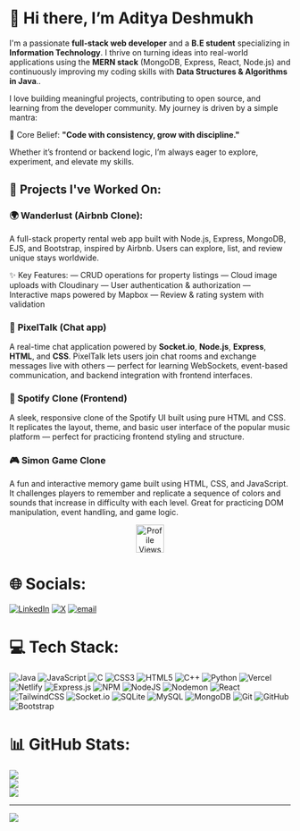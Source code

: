 # 👋 Hi there, I’m Aditya Deshmukh  
I'm a passionate **full-stack web developer** and a **B.E student** specializing in **Information Technology**. I thrive on turning ideas into real-world applications using the **MERN stack** (MongoDB, Express, React, Node.js) and continuously improving my coding skills with **Data Structures & Algorithms in Java**..

I love building meaningful projects, contributing to open source, and learning from the developer community. My journey is driven by a simple mantra:

🎯 Core Belief: **"Code with consistency, grow with discipline."**

Whether it’s frontend or backend logic, I’m always eager to explore, experiment, and elevate my skills.


## 🚀 Projects I've Worked On:

### 🌍 Wanderlust (Airbnb Clone):

A full-stack property rental web app built with Node.js, Express, MongoDB, EJS, and Bootstrap, inspired by Airbnb. Users can explore, list, and review unique stays worldwide.

✨ Key Features:
— CRUD operations for property listings
— Cloud image uploads with Cloudinary
— User authentication & authorization
— Interactive maps powered by Mapbox
— Review & rating system with validation

### 💬 **PixelTalk** (Chat app) 
A real-time chat application powered by **Socket.io**, **Node.js**, **Express**, **HTML**, and **CSS**. PixelTalk lets users join chat rooms and exchange messages live with others — perfect for learning WebSockets, event-based communication, and backend integration with frontend interfaces.

### 🎵 Spotify Clone (Frontend)  
A sleek, responsive clone of the Spotify UI built using pure HTML and CSS. It replicates the layout, theme, and basic user interface of the popular music platform — perfect for practicing frontend styling and structure.

### 🎮 Simon Game Clone  
A fun and interactive memory game built using HTML, CSS, and JavaScript. It challenges players to remember and replicate a sequence of colors and sounds that increase in difficulty with each level. Great for practicing DOM manipulation, event handling, and game logic.

<p align="center">
  <a href="https://github.com/Aditya-deshmukh-1410">
    <img src="https://komarev.com/ghpvc/?username=Aditya-deshmukh-1410&color=blue" alt="Profile Views" height="50">
  </a>
</p>



# 🌐 Socials:
[![LinkedIn](https://img.shields.io/badge/LinkedIn-%230077B5.svg?logo=linkedin&logoColor=white)](https://linkedin.com/in/aditya-deshmukh14) [![X](https://img.shields.io/badge/X-black.svg?logo=X&logoColor=white)](https://x.com/@Aadi_deshmukh14) [![email](https://img.shields.io/badge/Email-D14836?logo=gmail&logoColor=white)](mailto:adityadeshmukh14100@gmail.com) 

# 💻 Tech Stack:
![Java](https://img.shields.io/badge/java-%23ED8B00.svg?style=for-the-badge&logo=openjdk&logoColor=white) ![JavaScript](https://img.shields.io/badge/javascript-%23323330.svg?style=for-the-badge&logo=javascript&logoColor=%23F7DF1E) ![C](https://img.shields.io/badge/c-%2300599C.svg?style=for-the-badge&logo=c&logoColor=white) ![CSS3](https://img.shields.io/badge/css3-%231572B6.svg?style=for-the-badge&logo=css3&logoColor=white) ![HTML5](https://img.shields.io/badge/html5-%23E34F26.svg?style=for-the-badge&logo=html5&logoColor=white) ![C++](https://img.shields.io/badge/c++-%2300599C.svg?style=for-the-badge&logo=c%2B%2B&logoColor=white) ![Python](https://img.shields.io/badge/python-3670A0?style=for-the-badge&logo=python&logoColor=ffdd54) ![Vercel](https://img.shields.io/badge/vercel-%23000000.svg?style=for-the-badge&logo=vercel&logoColor=white) ![Netlify](https://img.shields.io/badge/netlify-%23000000.svg?style=for-the-badge&logo=netlify&logoColor=#00C7B7) ![Express.js](https://img.shields.io/badge/express.js-%23404d59.svg?style=for-the-badge&logo=express&logoColor=%2361DAFB) ![NPM](https://img.shields.io/badge/NPM-%23CB3837.svg?style=for-the-badge&logo=npm&logoColor=white) ![NodeJS](https://img.shields.io/badge/node.js-6DA55F?style=for-the-badge&logo=node.js&logoColor=white) ![Nodemon](https://img.shields.io/badge/NODEMON-%23323330.svg?style=for-the-badge&logo=nodemon&logoColor=%BBDEAD) ![React](https://img.shields.io/badge/react-%2320232a.svg?style=for-the-badge&logo=react&logoColor=%2361DAFB) ![TailwindCSS](https://img.shields.io/badge/tailwindcss-%2338B2AC.svg?style=for-the-badge&logo=tailwind-css&logoColor=white) ![Socket.io](https://img.shields.io/badge/Socket.io-black?style=for-the-badge&logo=socket.io&badgeColor=010101) ![SQLite](https://img.shields.io/badge/sqlite-%2307405e.svg?style=for-the-badge&logo=sqlite&logoColor=white) ![MySQL](https://img.shields.io/badge/mysql-4479A1.svg?style=for-the-badge&logo=mysql&logoColor=white) ![MongoDB](https://img.shields.io/badge/MongoDB-%234ea94b.svg?style=for-the-badge&logo=mongodb&logoColor=white) ![Git](https://img.shields.io/badge/git-%23F05033.svg?style=for-the-badge&logo=git&logoColor=white) ![GitHub](https://img.shields.io/badge/github-%23121011.svg?style=for-the-badge&logo=github&logoColor=white) ![Bootstrap](https://img.shields.io/badge/bootstrap-%238511FA.svg?style=for-the-badge&logo=bootstrap&logoColor=white)
# 📊 GitHub Stats:
![](https://github-readme-stats.vercel.app/api?username=aditya-deshmukh-1410&theme=highcontrast&hide_border=false&include_all_commits=false&count_private=false)<br/>
![](https://nirzak-streak-stats.vercel.app/?user=aditya-deshmukh-1410&theme=highcontrast&hide_border=false)<br/>
![](https://github-readme-stats.vercel.app/api/top-langs/?username=aditya-deshmukh-1410&theme=highcontrast&hide_border=false&include_all_commits=false&count_private=false&layout=compact)

---
[![](https://visitcount.itsvg.in/api?id=aditya-deshmukh-1410&icon=0&color=0)](https://visitcount.itsvg.in)

<!-- Proudly created with GPRM ( https://gprm.itsvg.in ) -->
